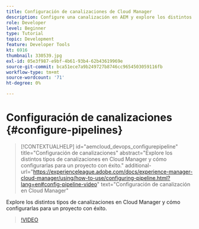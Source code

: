 ```yaml
---
title: Configuración de canalizaciones de Cloud Manager
description: Configure una canalización en AEM y explore los distintos tipos de canalizaciones.
role: Developer
level: Beginner
type: Tutorial
topic: Development
feature: Developer Tools
kt: 6916
thumbnail: 330539.jpg
exl-id: 05e3f987-e9bf-4b61-93b4-62b43619969e
source-git-commit: bca51ece7a9b249727b8746cc9654503059116fb
workflow-type: tm+mt
source-wordcount: '71'
ht-degree: 0%

---
```


# Configuración de canalizaciones {#configure-pipelines}

>[!CONTEXTUALHELP]
>id="aemcloud_devops_configurepipeline"
>title="Configuración de canalizaciones"
>abstract="Explore los distintos tipos de canalizaciones en Cloud Manager y cómo configurarlas para un proyecto con éxito."
>additional-url="https://experienceleague.adobe.com/docs/experience-manager-cloud-manager/using/how-to-use/configuring-pipeline.html?lang=en#config-pipeline-video" text="Configuración de canalización en Cloud Manager"

Explore los distintos tipos de canalizaciones en Cloud Manager y cómo configurarlas para un proyecto con éxito.

>[!VIDEO](https://video.tv.adobe.com/v/330539/?quality=12&learn=on)
